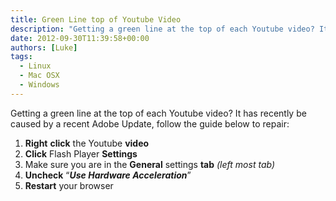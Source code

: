 ```yaml
---
title: Green Line top of Youtube Video
description: "Getting a green line at the top of each Youtube video? It has recently be caused by a recent Adobe Update, follow the guide below to repair:"
date: 2012-09-30T11:39:58+00:00
authors: [Luke]
tags:
  - Linux
  - Mac OSX
  - Windows
---
```

Getting a green line at the top of each Youtube video? It has recently be caused by a recent Adobe Update, follow the guide below to repair:

  1. **Right** **click** the Youtube **video**
  2. **Click** Flash Player **Settings**
  3. Make sure you are in the **General** settings **tab** _(left most tab)_
  4. **Uncheck** “**_Use Hardware Acceleration_**”
  5. **Restart** your browser